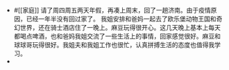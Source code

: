 - #[[家庭]] 请了周四周五两天年假，再凑上周末，回了一趟济南。由于疫情原因，已经一年半没有回过家了。 我姐安排和爸妈一起去了欧乐堡动物王国和奇幻世界，还在骑士酒店住了一晚上。麻豆玩得很开心。这几天晚上基本上每天都喝点啤酒，也和爸妈我姐交流了一些生活上的事情，回家感觉很好。麻豆和球球哥玩得很好。我姐夫和我姐工作也很忙，认真拼搏生活的态度也值得我学习。
- 
